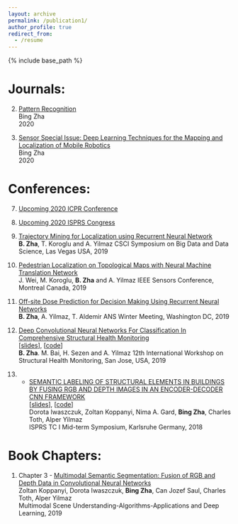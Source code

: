 ```yaml
---
layout: archive
permalink: /publication1/
author_profile: true
redirect_from:
  - /resume
---
```


{% include base_path %}



Journals:
======
2. [Pattern Recognition](https://www.journals.elsevier.com/pattern-recognition)    
Bing Zha  
2020  

1. [Sensor Special Issue: Deep Learning Techniques for the Mapping and Localization of Mobile Robotics](https://www.mdpi.com/journal/sensors/special_issues/DLTMLMR)    
Bing Zha      
2020  




Conferences:
======
7. [Upcoming 2020 ICPR Conference](https://www.micc.unifi.it/icpr2020/)  

6. [Upcoming 2020 ISPRS Congress](http://www.isprs2020-nice.com/)  

5. [Trajectory Mining for Localization using Recurrent Neural Network]()  
**B. Zha**, T. Koroglu and A. Yilmaz
CSCI Symposium on Big Data and Data Science, Las Vegas USA, 2019

4. [Pedestrian Localization on Topological Maps with Neural Machine Translation Network]()  
J. Wei, M. Koroglu, **B. Zha** and A. Yilmaz
IEEE Sensors Conference, Montreal Canada, 2019

3. [Off-site Dose Prediction for Decision Making Using Recurrent Neural Networks]()  
**B. Zha**, A. Yilmaz, T. Aldemir
ANS Winter Meeting, Washington DC, 2019

2. [Deep Convolutional Neural Networks For Classification In Comprehensive Structural Health Monitoring]()  
[[slides]()], [[code]()]   
**B. Zha**. M. Bai, H. Sezen and A. Yilmaz
12th International Workshop on Structural Health Monitoring, San Jose, USA, 2019

1. - [SEMANTIC LABELING OF STRUCTURAL ELEMENTS IN BUILDINGS BY FUSING RGB AND DEPTH IMAGES IN AN ENCODER-DECODER CNN FRAMEWORK](https://www.int-arch-photogramm-remote-sens-spatial-inf-sci.net/XLII-1/225/2018/isprs-archives-XLII-1-225-2018.pdf)  
[[slides]()], [[code]()]    
Dorota Iwaszczuk, Zoltan Koppanyi, Nima A. Gard, **Bing Zha**, Charles Toth, Alper Yilmaz  
ISPRS TC I Mid-term Symposium, Karlsruhe Germany, 2018     



Book Chapters:
======
1. Chapter 3 - [Multimodal Semantic Segmentation: Fusion of RGB and Depth Data in Convolutional Neural Networks](https://www.sciencedirect.com/science/article/pii/B9780128173589000093)   
Zoltan Koppanyi, Dorota Iwaszczuk, **Bing Zha**, Can Jozef Saul, Charles Toth, Alper Yilmaz  
Multimodal Scene Understanding-Algorithms-Applications and Deep Learning, 2019


